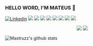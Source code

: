 ### HELLO WORD, I'M MATEUS 👋

[![Linkedin](https://img.shields.io/badge/-LinkedIn-blue?style=flat-square&logo=Linkedin&logoColor=white&link=https://www.linkedin.com/in/vittoria-borotto/)](https://www.linkedin.com/in/mateus-oliveira-a6238b18a/)
<img src="https://img.shields.io/badge/Back End-Java-f55247"/>
<img src="https://img.shields.io/badge/Angular-developer"/>
<img src="https://img.shields.io/badge/fullstack-dev-orange"/>
<img src="https://img.shields.io/badge/javascript-dev-yellow"/>
<img src="https://img.shields.io/badge/docker-learning-blue"/>
<img src="https://img.shields.io/badge/SGDB-MYSQL-orange"/>
<img src="https://img.shields.io/badge/dev-javascript-yellow"/>
<img src="https://img.shields.io/badge/learning-docker-blue"/>

<p align = "center">
  <img src = "https://github-readme-stats.vercel.app/api?username=mastruzz&show_icons=true&theme=radical&line_height=33">
  <img src = "https://github-readme-stats.vercel.app/api/top-langs/?username=mastruzz&hide_langs_below=.25&theme=radical">
</p>

![Mastruzz's github stats](https://github-readme-stats.vercel.app/api?username=mastruzz&show_icons=true&theme=tokyonight)

